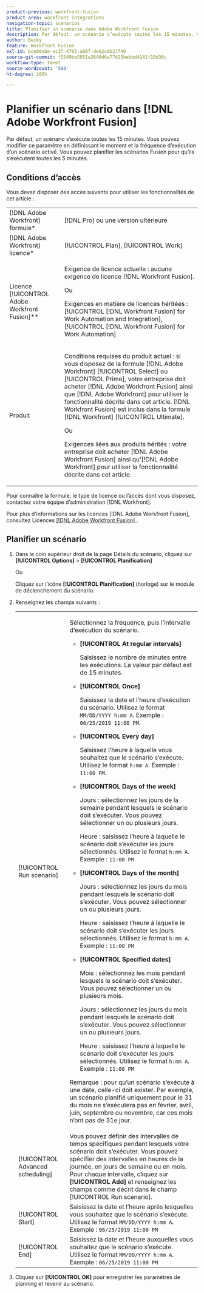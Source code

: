 ```yaml
---
product-previous: workfront-fusion
product-area: workfront-integrations
navigation-topic: scenarios
title: Planifier un scénario dans Adobe Workfront Fusion
description: Par défaut, un scénario s’exécute toutes les 15 minutes. Vous pouvez modifier ce paramètre en définissant le moment et la fréquence d’exécution d’un scénario activé.
author: Becky
feature: Workfront Fusion
exl-id: bce89abe-ec37-4705-a88f-de62c8b27f49
source-git-commit: f5549be5951a2648d6a77d25bebbd4141f18d36c
workflow-type: tm+mt
source-wordcount: '580'
ht-degree: 100%

---
```


# Planifier un scénario dans [!DNL Adobe Workfront Fusion]

Par défaut, un scénario s’exécute toutes les 15 minutes. Vous pouvez modifier ce paramètre en définissant le moment et la fréquence d’exécution d’un scénario activé. Vous pouvez planifier les scénarios Fusion pour qu’ils s’exécutent toutes les 5 minutes.

## Conditions d’accès

Vous devez disposer des accès suivants pour utiliser les fonctionnalités de cet article :

<table style="table-layout:auto">   
 <col> 
 <col> 
 <tbody> 
  <tr> 
    <td role="rowheader">[!DNL Adobe Workfront] formule*</td> 
   <td> <p>[!DNL Pro] ou une version ultérieure</p> </td> 
  </tr> 
  <tr data-mc-conditions=""> 
   <td role="rowheader">[!DNL Adobe Workfront] licence*</td> 
   <td> <p>[!UICONTROL Plan], [!UICONTROL Work]</p> </td> 
  </tr> 
  <tr> 
   <td role="rowheader">Licence [!UICONTROL Adobe Workfront Fusion]**</td> 
  <td>
   <p>Exigence de licence actuelle : aucune exigence de licence [!DNL Workfront Fusion].</p>
   <p>Ou</p>
   <p>Exigences en matière de licences héritées : [!UICONTROL [!DNL Workfront Fusion] for Work Automation and Integration], [!UICONTROL [!DNL Workfront Fusion] for Work Automation]</p>
   </td>    </tr> 
  <tr> 
   <td role="rowheader">Produit</td> 
   <td>
   <p>Conditions requises du produit actuel : si vous disposez de la formule [!DNL Adobe Workfront] [!UICONTROL Select] ou [!UICONTROL Prime], votre entreprise doit acheter [!DNL Adobe Workfront Fusion] ainsi que [!DNL Adobe Workfront] pour utiliser la fonctionnalité décrite dans cet article. [!DNL Workfront Fusion] est inclus dans la formule [!DNL Workfront] [!UICONTROL Ultimate].</p>
   <p>Ou</p>
   <p>Exigences liées aux produits hérités : votre entreprise doit acheter [!DNL Adobe Workfront Fusion] ainsi qu’[!DNL Adobe Workfront] pour utiliser la fonctionnalité décrite dans cet article.</p>
   </td> 
  </tr> 
 </tbody> 
</table>

Pour connaître la formule, le type de licence ou l’accès dont vous disposez, contactez votre équipe d’administration [!DNL Workfront].

Pour plus d’informations sur les licences [!DNL Adobe Workfront Fusion], consultez Licences [[!DNL Adobe Workfront Fusion] ](../../workfront-fusion/get-started/license-automation-vs-integration.md).

## Planifier un scénario

1. Dans le coin supérieur droit de la page Détails du scénario, cliquez sur **[!UICONTROL Options]** > **[!UICONTROL Planification]**

   Ou

   Cliquez sur l’icône **[!UICONTROL Planification]** (horloge) sur le module de déclenchement du scénario.

1. Renseignez les champs suivants :

   <table style="table-layout:auto">   
    <col> 
    <col> 
    <tbody> 
     <tr> 
      <td role="rowheader">[!UICONTROL Run scenario]</td> 
      <td> <p>Sélectionnez la fréquence, puis l’intervalle d’exécution du scénario.</p> 
       <ul> 
        <li> <p><strong>[!UICONTROL At regular intervals]</strong> </p> <p>Saisissez le nombre de minutes entre les exécutions. La valeur par défaut est de 15 minutes.</p> </li> 
        <li> <p><strong>[!UICONTROL Once]</strong> </p> <p>Saisissez la date et l’heure d’exécution du scénario. Utilisez le format <code>MM/DD/YYYY h:mm A</code>. Exemple : <code>06/25/2019 11:00 PM</code>.</p> </li> 
        <li> <p><strong>[!UICONTROL Every day]</strong> </p> <p>Saisissez l’heure à laquelle vous souhaitez que le scénario s’exécute. Utilisez le format <code>h:mm A</code>. Exemple : <code>11:00 PM</code>.</p> </li> 
        <li> <p><strong>[!UICONTROL Days of the week]</strong> </p> <p>Jours : sélectionnez les jours de la semaine pendant lesquels le scénario doit s’exécuter. Vous pouvez sélectionner un ou plusieurs jours.</p> <p>Heure : saisissez l’heure à laquelle le scénario doit s’exécuter les jours sélectionnés. Utilisez le format <code>h:mm A</code>. Exemple : <code>11:00 PM</code></p> </li> 
        <li> <p><strong>[!UICONTROL Days of the month]</strong> </p> <p>Jours : sélectionnez les jours du mois pendant lesquels le scénario doit s’exécuter. Vous pouvez sélectionner un ou plusieurs jours.</p> <p>Heure : saisissez l’heure à laquelle le scénario doit s’exécuter les jours sélectionnés. Utilisez le format <code>h:mm A</code>. Exemple : <code>11:00 PM</code></p> </li> 
        <li> <p><strong>[!UICONTROL Specified dates]</strong> </p> <p>Mois : sélectionnez les mois pendant lesquels le scénario doit s’exécuter. Vous pouvez sélectionner un ou plusieurs mois.</p> <p>Jours : sélectionnez les jours du mois pendant lesquels le scénario doit s’exécuter. Vous pouvez sélectionner un ou plusieurs jours.</p> <p>Heure : saisissez l’heure à laquelle le scénario doit s’exécuter les jours sélectionnés. Utilisez le format <code>h:mm A</code>. Exemple : <code>11:00 PM</code></p> </li> 
       </ul> <p>Remarque : pour qu’un scénario s’exécute à une date, celle-ci doit exister. Par exemple, un scénario planifié uniquement pour le 31 du mois ne s’exécutera pas en février, avril, juin, septembre ou novembre, car ces mois n’ont pas de 31e jour.</p> </td> 
     </tr> 
     <tr> 
      <td role="rowheader">[!UICONTROL Advanced scheduling]</td> 
      <td>Vous pouvez définir des intervalles de temps spécifiques pendant lesquels votre scénario doit s’exécuter. Vous pouvez spécifier des intervalles en heures de la journée, en jours de semaine ou en mois. Pour chaque intervalle, cliquez sur <strong>[!UICONTROL Add]</strong> et renseignez les champs comme décrit dans le champ [!UICONTROL Run scenario].</td> 
     </tr> 
     <tr> 
      <td role="rowheader">[!UICONTROL Start]</td> 
      <td>Saisissez la date et l’heure après lesquelles vous souhaitez que le scénario s’exécute. Utilisez le format <code>MM/DD/YYYY h:mm A</code>. Exemple : <code>06/25/2019 11:00 PM</code></td> 
     </tr> 
     <tr> 
      <td role="rowheader">[!UICONTROL End]</td> 
      <td>Saisissez la date et l’heure auxquelles vous souhaitez que le scénario s’exécute. Utilisez le format <code>MM/DD/YYYY h:mm A</code>. Exemple : <code>06/25/2019 11:00 PM</code></td> 
     </tr> 
    </tbody> 
   </table>

1. Cliquez sur **[!UICONTROL OK]** pour enregistrer les paramètres de planning et revenir au scénario.
